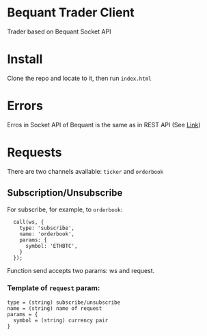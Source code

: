 # Bequant Trader Client
Trader based on Bequant Socket API

# Install
Clone the repo and locate to it, then run `index.html`

# Errors
Erros in Socket API of Bequant is the same as in REST API (See [Link](https://api.bequant.io/#errors))

# Requests
There are two channels available: `ticker` and `orderbook`
## Subscription/Unsubscribe
For subscribe, for example, to `orderbook`:
```
  call(ws, {
    type: 'subscribe',
    name: 'orderbook',
    params: {
      symbol: 'ETHBTC',
    }
  });
```
Function send accepts two params: ws and request.


### Template of `request` param:
```
type = (string) subscribe/unsubscribe
name = (string) name of request
params = {
  symbol = (string) currency pair
}
```
